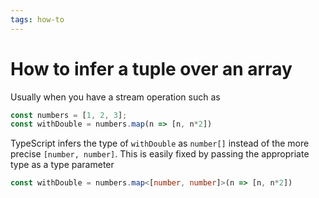```yaml
---
tags: how-to
---
```


# How to infer a tuple over an array
Usually when you have a stream operation such as

```ts
const numbers = [1, 2, 3];
const withDouble = numbers.map(n => [n, n*2])
```

TypeScript infers the type of `withDouble` as `number[]` instead of the more precise `[number, number]`. This is easily fixed by passing the appropriate type as a type parameter

```ts
const withDouble = numbers.map<[number, number]>(n => [n, n*2])
```
